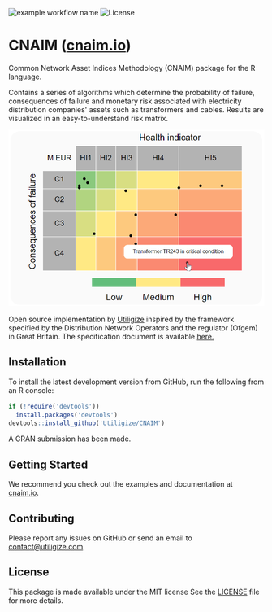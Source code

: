![example workflow name](https://github.com/Utiligize/CNAIM/workflows/R-CMD-check/badge.svg)
![License](https://img.shields.io/badge/license-MIT%20License-blue.svg)

# CNAIM ([cnaim.io](https://www.cnaim.io/))
Common Network Asset Indices Methodology (CNAIM) package for the R language.


Contains a series of algorithms which determine the probability of failure,
consequences of failure and monetary risk associated with electricity
distribution companies' assets such as transformers and cables. Results are
visualized in an easy-to-understand risk matrix.

![risk matrix](man/figures/risk_matrix.png?raw=true "Risk matrix visualization")

Open source implementation by [Utiligize](https://www.utiligize.com/) inspired by the framework specified by the Distribution Network Operators and the regulator (Ofgem) in Great Britain. The specification document is available [here.](https://www.ofgem.gov.uk/system/files/docs/2017/05/dno_common_network_asset_indices_methodology_v1.1.pdf)

## Installation
To install the latest development version from GitHub, run the following from an R console:
```r
if (!require('devtools'))
  install.packages('devtools')
devtools::install_github('Utiligize/CNAIM')
```

A CRAN submission has been made.

## Getting Started
We recommend you check out the examples and documentation at [cnaim.io](https://www.cnaim.io/).

## Contributing
Please report any issues on GitHub or send an email to contact@utiligize.com

## License
This package is made available under the MIT license
See the [LICENSE](LICENSE) file for more details.
